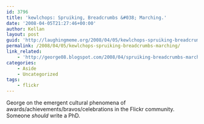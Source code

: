 ```yaml
---
id: 3796
title: 'kewlchops: Spruiking, Breadcrumbs &#038; Marching.'
date: '2008-04-05T21:27:46+00:00'
author: Kellan
layout: post
guid: 'http://laughingmeme.org/2008/04/05/kewlchops-spruiking-breadcrumbs-marching/'
permalink: /2008/04/05/kewlchops-spruiking-breadcrumbs-marching/
link_related:
    - 'http://george08.blogspot.com/2008/04/spruiking-breadcrumbs-marching.html'
categories:
    - Aside
    - Uncategorized
tags:
    - flickr
---
```


George on the emergent cultural phenomena of awards/achievements/bravos/celebrations in the Flickr community. Someone *should* write a PhD.